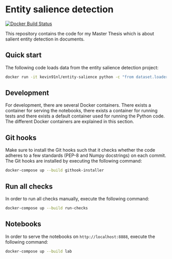 # Entity salience detection

[![Docker Build Status](https://img.shields.io/docker/cloud/build/kevin91nl/entity-salience.svg)](https://hub.docker.com/r/kevin91nl/entity-salience/)

This repository contains the code for my Master Thesis which is about salient entity detection in documents.

## Quick start

The following code loads data from the entity salience detection project:

```bash
docker run -it kevin91nl/entity-salience python -c "from dataset.loader import ExternalDataLoader; print(ExternalDataLoader().get('annotations').head(5))"
```

## Development

For development, there are several Docker containers. There exists a container for serving the notebooks, there exists a container for running tests and there exists a default container used for running the Python code. The different Docker containers are explained in this section.

## Git hooks

Make sure to install the Git hooks such that it checks whether the code adheres to a few standards (PEP-8 and Numpy docstrings) on each commit. The Git hooks are installed by executing the following command:

```bash
docker-compose up --build githook-installer
```

## Run all checks

In order to run all checks manually, execute the following command:

```bash
docker-compose up --build run-checks
```

## Notebooks

In order to serve the notebooks on `http://localhost:8888`, execute the following command:

```bash
docker-compose up --build lab
```